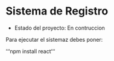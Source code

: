 <h1>Sistema de Registro</h1>

- Estado del proyecto: En contruccion

Para ejecutar el sistemaz debes poner:

‘‘‘npm install react‘‘‘
